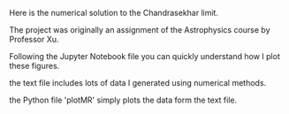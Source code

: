 Here is the numerical solution to the Chandrasekhar limit.  

The project was originally an assignment of the Astrophysics course by Professor Xu.  

Following the Jupyter Notebook file you can quickly understand how I plot these figures.  

the text file includes lots of data I generated using numerical methods.  

the Python file 'plotMR' simply plots the data form the text file.
